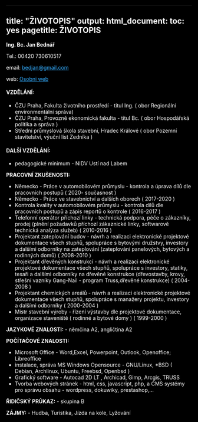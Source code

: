 
<html>
<head>
<base target="_blank">
<title>Multimedia</title>
</head>
<body>
<meta charset=(UTF-8(>
<meta name=(viewport( content=(width=device-width, initial-scale=1">
<style>
html {color: white;background-color:black;text-align: left;} 
a:link { color: #33adff;}
a:visited {color: #ff9933;}
a:hover {  color: #ffff1a;}
a:active {  color: #33ff33;}
</style>


---
title: "ŽIVOTOPIS"
output:
  html_document:
    toc: yes
pagetitle: ŽIVOTOPIS
---



**Ing. Bc. Jan Bednář**

Tel.: 00420 730610517

email: [bedjan@gmail.com](bedjan@gmail.com)

web:  [Osobni web](janbednar.sweb.cz)

#### VZDĚLÁNÍ:

- ČZU Praha, Fakulta životního prostředí - titul Ing. ( obor Regionální environmentální správa)
- ČZU Praha, Provozně ekonomická fakulta - titul Bc. ( obor Hospodářská politika a správa )
- Střední průmyslová škola stavební, Hradec Králové ( obor Pozemní stavitelství, výuční list Zedníka )

 
#### DALŠÍ VZDĚLÁNÍ:

- pedagogické minimum - NIDV Ustí nad Labem

**PRACOVNÍ ZKUŠENOSTI:**

- Německo - Práce v automobilovém průmyslu - kontrola a úprava dílů dle pracovních postupů ( 2020-
současnost )
- Německo - Práce ve stavebnictví a dalších oborech ( 2017-2020 )
- Kontrola kvality v automobilovém průmyslu - kontrola dílů dle pracovních postupů a zápis
reportů o kontrole ( 2016-2017 )
- Telefonní operátor příchozí linky - technická podpora, péče o zákazníky, prodej (plnění požadavků
příchozí zákaznické linky, softwarově technická analýza služeb) ( 2010-2016 )
- Projektant zateplování budov - návrh a realizaci elektronické projektové dokumentace všech
stupňů, spolupráce s bytovými družstvy, investory a dalšími odborníky na zateplování
(zateplování panelových, bytových a rodinných domů) ( 2008-2010 )
- Projektant dřevěných konstrukcí - návrh a realizaci elektronické projektové dokumentace všech
stupňů, spolupráce s investory, statiky, tesaři a dalšími odborníky na dřevěné konstrukce
(dřevostavby, krovy, střešní vazníky Gang-Nail - program Truss,dřevěné konstrukce) ( 2004-2008 )
- Projektant chemických areálů - návrh a realizaci elektronické projektové dokumentace všech
stupňů, spolupráce s manažery projektu, investory a dalšími odborníky ( 2000-2004 )
- Mistr stavební výroby - řízení výstavby dle projektové dokumentace, organizace staveniště
( rodinné a bytové domy ) ( 1999-2000 )

**JAZYKOVÉ ZNALOSTI:** - němčina A2, angličtina A2

**POČÍTAČOVÉ ZNALOSTI:**

- Microsoft Office - Word,Excel, Powerpoint, Outlook, Openoffice; Libreoffice
- instalace, správa MS Windows Opensource - GNU/Linux, *BSD ( Debian, Archlinux, Ubuntu, Freebsd, Openbsd )
- Grafický software - Autocad 2D LT , Archicad, Gimp, Arcgis, TRUSS
- Tvorba webových stránek - html, css, javascript, php, a CMS systémy pro správu obsahu - wordpress,
dokuwiky, prestashop,...

**ŘIDIČSKÝ PRŮKAZ:** - skupina B

**ZÁJMY:** - Hudba, Turistika, Jízda na kole, Lyžování


